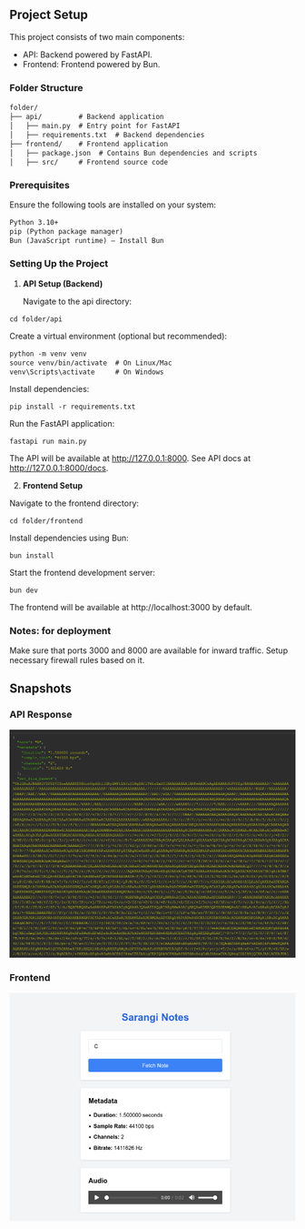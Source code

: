 ## Project Setup

This project consists of two main components:

* API: Backend powered by FastAPI.
* Frontend: Frontend powered by Bun.

### Folder Structure

```
folder/
├── api/         # Backend application
│   ├── main.py  # Entry point for FastAPI
│   ├── requirements.txt  # Backend dependencies
├── frontend/    # Frontend application
│   ├── package.json  # Contains Bun dependencies and scripts
│   ├── src/     # Frontend source code
```

### Prerequisites

Ensure the following tools are installed on your system:

    Python 3.10+
    pip (Python package manager)
    Bun (JavaScript runtime) – Install Bun

### Setting Up the Project
1. **API Setup (Backend)**

    Navigate to the api directory:

```
cd folder/api
```

Create a virtual environment (optional but recommended):

```
python -m venv venv
source venv/bin/activate  # On Linux/Mac
venv\Scripts\activate     # On Windows
```

Install dependencies:

```
pip install -r requirements.txt
```

Run the FastAPI application:

```
fastapi run main.py
```

The API will be available at http://127.0.0.1:8000.
See API docs at http://127.0.0.1:8000/docs.

2. **Frontend Setup**

Navigate to the frontend directory:

```
cd folder/frontend
```

Install dependencies using Bun:

```
bun install
```

Start the frontend development server:

```
bun dev
```

The frontend will be available at http://localhost:3000 by default.

### Notes: for deployment
Make sure that ports 3000 and 8000 are available for inward traffic. Setup necessary firewall rules based on it.

## Snapshots
### API Response
![API](API.png)

### Frontend
![frontend](frontend.png)